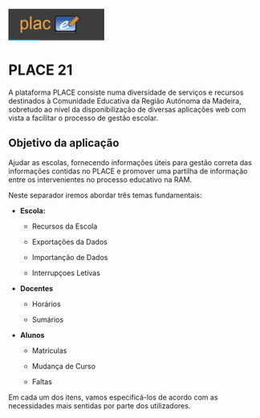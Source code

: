 ﻿
![Place21](../images/Place21/Alunos/place21.PNG)

# **PLACE 21**

A plataforma PLACE consiste numa diversidade de serviços e recursos destinados à Comunidade Educativa da Região Autónoma da Madeira, sobretudo ao nível da disponibilização de diversas aplicações web com vista a facilitar o processo de gestão escolar. 


## Objetivo da aplicação


Ajudar as escolas, fornecendo informações úteis para gestão correta das informações contidas no PLACE e promover uma partilha de informação entre os intervenientes no processo educativo na RAM. 

Neste separador iremos abordar três temas fundamentais:

- **Escola:**

  - Recursos da Escola

  - Exportações da Dados

  - Importanção de Dados

  - Interrupçoes Letivas

- **Docentes**

  - Horários

  - Sumários 

- **Alunos**

  - Matrículas

  - Mudança de Curso

  - Faltas

Em cada um dos itens, vamos especificá-los de acordo com as necessidades mais sentidas por parte dos utilizadores. 